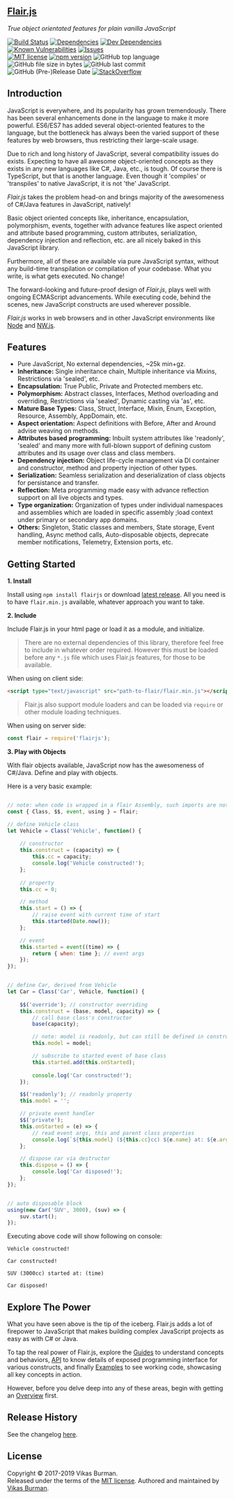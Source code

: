 [Flair.js](https://flairjs.com)
---

_True object orientated features for plain vanilla JavaScript_

[![Build Status](https://travis-ci.com/vikasburman/flairjs.svg?branch=master)](https://travis-ci.com/vikasburman/flairjs) 
[![Dependencies](https://david-dm.org/vikasburman/flairjs.svg)](https://david-dm.org/vikasburman/flairjs)
[![Dev Dependencies](https://david-dm.org/vikasburman/flairjs/dev-status.svg)](https://david-dm.org/vikasburman/flairjs?type=dev)
[![Known Vulnerabilities](https://snyk.io/test/github/vikasburman/flairjs/badge.svg?targetFile=package.json)](https://snyk.io/test/github/vikasburman/flairjs?targetFile=package.json) 
[![Issues](http://img.shields.io/github/issues/vikasburman/flairjs.svg)](https://github.com/vikasburman/flairjs/issues)
<br/>
[![MIT license](http://img.shields.io/badge/license-MIT-brightgreen.svg)](http://opensource.org/licenses/MIT)
[![npm version](https://badge.fury.io/js/flairjs.svg)](https://badge.fury.io/js/flairjs)
![GitHub top language](https://img.shields.io/github/languages/top/vikasburman/flairjs.svg?color=brightgreen)
![GitHub file size in bytes](https://img.shields.io/github/size/vikasburman/flairjs/dist/flair.min.js.gz.svg?color=brightgreen)
![GitHub last commit](https://img.shields.io/github/last-commit/vikasburman/flairjs.svg)
![GitHub (Pre-)Release Date](https://img.shields.io/github/release-date-pre/vikasburman/flairjs.svg)
[![StackOverflow](http://img.shields.io/badge/stackoverflow-flairjs-brightgreen.svg)](http://stackoverflow.com/questions/tagged/flairjs)


Introduction 
---

JavaScript is everywhere, and its popularity has grown tremendously. There has been several enhancements done in the language to make it more powerful. ES6/ES7 has added several object-oriented features to the language, but the bottleneck has always been the varied support of these features by web browsers, thus restricting their large-scale usage.

Due to rich and long history of JavaScript, several compatibility issues do exists. Expecting to have all awesome object-oriented concepts as they exists in any new languages like C#, Java, etc., is tough. Of course there is TypeScript, but that is another language. Even though it 'compiles' or 'transpiles' to native JavaScript, it is not 'the' JavaScript. 

_Flair.js_ takes the problem head-on and brings majority of the awesomeness of C#/Java features in JavaScript, natively! 

Basic object oriented concepts like, inheritance, encapsulation, polymorphism, events, together with advance features like aspect oriented and attribute based programming, custom attributes, serialization, dependency injection and reflection, etc. are all nicely baked in this JavaScript library. 

Furthermore, all of these are available via pure JavaScript syntax, without any build-time transpilation or compilation of your codebase. What you write, is what gets executed. No change!
                  
The forward-looking and future-proof design of _Flair.js_, plays well with ongoing ECMAScript advancements. While executing code, behind the scenes, new JavaScript constructs are used wherever possible.

_Flair.js_ works in web browsers and in other JavaScript environments like [Node](https://nodejs.org) and [NW.js](https://nwjs.io/).

Features
---
* Pure JavaScript, No external dependencies, ~25k min+gz.
* **Inheritance:** Single inheritance chain, Multiple inheritance via Mixins, Restrictions via 'sealed', etc. 
* **Encapsulation:** True Public, Private and Protected members etc.
* **Polymorphism:** Abstract classes, Interfaces, Method overloading and overriding, Restrictions via 'sealed', Dynamic casting via 'as', etc.
* **Mature Base Types:** Class, Struct, Interface, Mixin, Enum, Exception, Resource, Assembly, AppDomain, etc.
* **Aspect orientation:** Aspect definitions with Before, After and Around advise weaving on methods.
* **Attributes based programming:** Inbuilt system attributes like 'readonly', 'sealed' and many more with full-blown support of defining custom attributes and its usage over class and class members.
* **Dependency injection:** Object life-cycle management via DI container and constructor, method and property injection of other types.
* **Serialization:** Seamless serialization and deserialization of class objects for persistance and transfer.
* **Reflection:** Meta programming made easy with advance reflection support on all live objects and types.
* **Type organization:** Organization of types under individual namespaces and assemblies which are loaded in specific assembly ;load context under primary or secondary app domains.
* **Others:** Singleton, Static classes and members, State storage, Event handling, Async method calls, Auto-disposable objects, deprecate member notifications, Telemetry, Extension ports, etc.

Getting Started
---
**1. Install**

Install using `npm install flairjs` or download [latest release](https://github.com/vikasburman/flairjs/releases/latest). All you need is to have `flair.min.js` available, whatever approach you want to take.


**2. Include**

Include Flair.js in your html page or load it as a module, and initialize.

> There are no external dependencies of this library, therefore feel free to include in whatever order required. However this must be loaded before any `*.js` file which uses Flair.js features, for those to be available.

When using on client side:
```html
<script type="text/javascript" src="path-to-flair/flair.min.js"></script>
```

> Flair.js also support module loaders and can be loaded via `require` or other module loading techniques.

When using on server side:
```javascript
const flair = require('flairjs');
```

**3. Play with Objects**

With flair objects available, JavaScript now has the awesomeness of C#/Java. Define and play with objects.

Here is a very basic example:

```javascript

// note: when code is wrapped in a flair Assembly, such imports are not required
const { Class, $$, event, using } = flair; 

// define Vehicle class
let Vehicle = Class('Vehicle', function() {
    
    // constructor
    this.construct = (capacity) => {
        this.cc = capacity;
        console.log('Vehicle constructed!');    
    };
    
    // property
    this.cc = 0;

    // method
    this.start = () => {
        // raise event with current time of start
        this.started(Date.now());
    };

    // event
    this.started = event((time) => {
        return { when: time }; // event args
    });
});

```

```javascript

// define Car, derived from Vehicle
let Car = Class('Car', Vehicle, function() {
    
    $$('override'); // constructor overriding
    this.construct = (base, model, capacity) => {
        // call base class's constructor
        base(capacity);

        // note: model is readonly, but can still be defined in constructor
        this.model = model;

        // subscribe to started event of base class
        this.started.add(this.onStarted);
        
        console.log('Car constructed!');    
    });

    $$('readonly'); // readonly property
    this.model = '';

    // private event handler
    $$('private');
    this.onStarted = (e) => {
        // read event args, this and parent class properties
        console.log(`${this.model} (${this.cc}cc) ${e.name} at: ${e.args.when}`);
    };

    // dispose car via destructor
    this.dispose = () => {
        console.log('Car disposed!');
    };     
});

```

```javascript

// auto disposable block
using(new Car('SUV', 3000), (suv) => {
    suv.start();
});

```

Executing above code will show following on console: 
```
Vehicle constructed!

Car constructed!

SUV (3000cc) started at: (time)

Car disposed!
```

Explore The Power
---
What you have seen above is the tip of the iceberg. Flair.js adds a lot of firepower to JavaScript that makes building complex JavaScript projects as easy as with C# or Java.

To tap the real power of Flair.js, explore the [Guides](https://flairjs.com/#/guides) to understand concepts and behaviors, [API](https://flairjs.com/#/api) to know details of exposed programming interface for various constructs, and finally [Examples](https://flairjs.com/#/examples) to see working code, showcasing all key concepts in action. 

However, before you delve deep into any of these areas, begin with getting an [Overview](https://flairjs.com/#/overview) first.

Release History
---
See the changelog [here](https://flairjs.com/#/changelog).

License
---
Copyright &copy; 2017-2019 Vikas Burman.<br/>
Released under the terms of the [MIT license](https://github.com/vikasburman/flairjs/blob/master/LICENSE). Authored and maintained by [Vikas Burman](https://www.linkedin.com/in/vikasburman/). 
